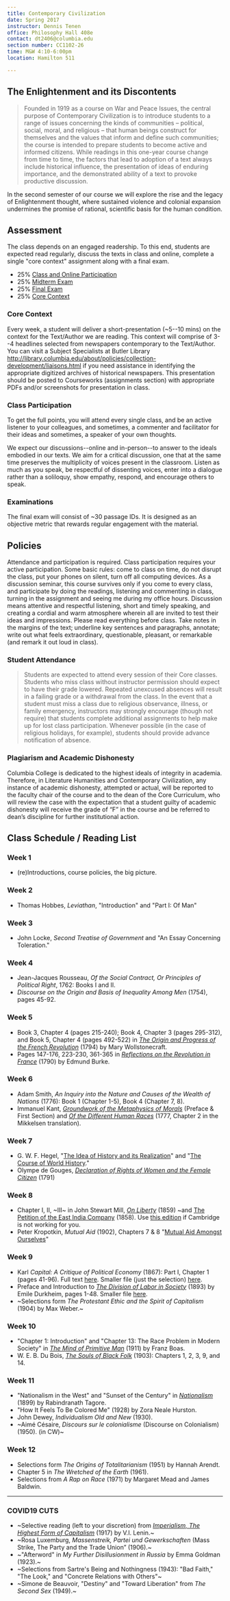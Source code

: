 ```yaml
---
title: Contemporary Civilization
date: Spring 2017
instructor: Dennis Tenen
office: Philosophy Hall 408e
contact: dt2406@columbia.edu
section number: CC1102-26
time: M&W 4:10-6:00pm
location: Hamilton 511

---
```


## The Enlightenment and its Discontents

> Founded in 1919 as a course on War and Peace Issues, the central purpose of
> Contemporary Civilization is to introduce students to a range of issues
> concerning the kinds of communities – political, social, moral, and
> religious – that human beings construct for themselves and the values that
> inform and define such communities; the course is intended to prepare
> students to become active and informed citizens. While readings in this
> one-year course change from time to time, the factors that lead to adoption
> of a text always include historical influence, the presentation of ideas of
> enduring importance, and the demonstrated ability of a text to provoke
> productive discussion.

In the second semester of our course we will explore the rise and the legacy
of Enlightenment thought, where sustained violence and colonial expansion
undermines the promise of rational, scientific basis for the human condition.

## Assessment

The class depends on an engaged readership. To this end, students are expected
read regularly, discuss the texts in class and online, complete a single "core
context" assignment along with a final exam.

* 25% [Class and Online Participation](#class-participation)
* 25% [Midterm Exam](#examinations)
* 25% [Final Exam](#examinations)
* 25% [Core Context](#core-context)

### Core Context

Every week, a student will deliver a short-presentation (~5--10 mins) on the context for the
Text/Author we are reading. This context will comprise of 3--4 headlines selected from
newspapers contemporary to the Text/Author. You can visit a Subject Specialists at Butler
Library <http://library.columbia.edu/about/policies/collection-development/liaisons.html> if
you need assistance in identifying the appropriate digitized archives of historical newspapers.
This presentation should be posted to Courseworks (assignments section) with appropriate PDFs
and/or screenshots for presentation in class.

### Class Participation

To get the full points, you will attend every single class, and be an active listener to your
colleagues, and sometimes, a commenter and facilitator for their ideas and sometimes, a speaker
of your own thoughts.

We expect our discussions--online and in-person--to answer to the ideals embodied in our texts.
We aim for a critical discussion, one that at the same time preserves the multiplicity of
voices present in the classroom. Listen as much as you speak, be respectful of dissenting
voices, enter into a dialogue rather than a soliloquy, show empathy, respond, and encourage
others to speak.

### Examinations

The final exam will consist of ~30 passage IDs. It is designed as an objective
metric that rewards regular engagement with the material.

## Policies

Attendance and participation is required. Class participation requires your active
participation. Some basic rules: come to class on time, do not disrupt the class, put your
phones on silent, turn off all computing devices. As a discussion seminar, this course survives
only if you come to every class, and participate by doing the readings, listening and
commenting in class, turning in the assignment and seeing me during my office hours. Discussion
means attentive and respectful listening, short and timely speaking, and creating a cordial and
warm atmosphere wherein all are invited to test their ideas and impressions. Please read
everything before class. Take notes in the margins of the text; underline key sentences and
paragraphs, annotate; write out what feels extraordinary, questionable, pleasant, or remarkable
(and remark it out loud in class).

### Student Attendance

> Students are expected to attend every session of their Core classes. Students
who miss class without instructor permission should expect to have their grade lowered.
Repeated unexcused absences will result in a failing grade or a withdrawal from the class. In
the event that a student must miss a class due to religious observance, illness, or family
emergency, instructors may strongly encourage (though not require) that students complete
additional assignments to help make up for lost class participation. Whenever possible (in the
case of religious holidays, for example), students should provide advance notification of
absence.

### Plagiarism and Academic Dishonesty

 Columbia College is dedicated to the highest ideals of integrity in academia.  Therefore, in
Literature Humanities and Contemporary Civilization, any instance of academic dishonesty,
attempted or actual, will be reported to the faculty chair of the course and to the dean of the
Core Curriculum, who will review the case with the expectation that a student guilty of
academic dishonesty will receive the grade of “F” in the course and be referred to dean’s
discipline for further institutional action.

## Class Schedule / Reading List

### Week 1

- (re)Introductions, course policies, the big picture.

### Week 2

- Thomas Hobbes, *Leviathan*, "Introduction" and "Part I: Of Man"

### Week 3

- John Locke, *Second Treatise of Government* and "An Essay Concerning Toleration."

### Week 4

- Jean-Jacques Rousseau, *Of the Social Contract, Or Principles of Political Right*, 1762:
  Books I and II.
- *Discourse on the Origin and Basis of Inequality Among Men* (1754), pages 45-92.

### Week 5

- Book 3, Chapter 4 (pages 215-240); Book 4, Chapter 3 (pages 295-312), and Book 5, Chapter 4
  (pages 492-522) in [*The Origin and Progress of the French Revolution*][402] (1794) by Mary
Wollstonecraft.
- Pages 147-176, 223-230, 361-365 in [*Reflections on the Revolution in France*][401] (1790) by Edmund
  Burke.

[402]:https://archive.org/download/historicalmoralv00woll/historicalmoralv00woll.pdf
[401]: https://oll.libertyfund.org/sources/1327-facsimile-pdf-burke-select-works-of-edmund-burke-vol-2/download

### Week 6

- Adam Smith, *An Inquiry into the Nature and Causes of the Wealth of Nations* (1776): Book 1
  (Chapter 1-5), Book 4 (Chapter 7, 8).
- Immanuel Kant, [*Groundwork of the Metaphysics of Morals*][261] (Preface & First Section) and
  [*Of the Different Human Races*][262] (1777, Chapter 2 in the Mikkelsen translation).

[261]: http://www.inp.uw.edu.pl/mdsie/Political_Thought/Kant%20-%20groundwork%20for%20the%20metaphysics%20of%20morals%20with%20essays.pdf
[262]: https://courseworks2.columbia.edu/courses/93768/files?preview=7158131

### Week 7

- G. W. F. Hegel, "[The Idea of History and its
     Realization](https://www.marxists.org/reference/archive/hegel/works/hi/introduction.htm)"
and "[The Course of World
History](https://www.marxists.org/reference/archive/hegel/works/hi/introduction.htm)."
- Olympe de Gouges, [*Declaration of Rights of Women and the Female Citizen*][602] (1791) 

[602]: https://www-jstor-org.ezproxy.cul.columbia.edu/stable/j.ctt19b9jvh.24?seq=1#metadata_info_tab_contents

### Week 8

- Chapter I, II, ~III~ in John Stewart Mill, [*On Liberty*][701] (1859) ~and [The Petition of the
  East India Company][702] (1858). Use [this edition][704] if Cambridge is not working for you.
- Peter Kropotkin, *Mutual Aid* (1902), Chapters 7 & 8 "[Mutual Aid Amongst Ourselves][703]"

[701]: https://doi-org.ezproxy.cul.columbia.edu/10.1017/CBO9781139149785
[702]: http://oll.libertyfund.org/titles/mill-the-collected-works-of-john-stuart-mill-volume-xxx-writings-on-india
[703]: https://www.marxists.org/reference/archive/kropotkin-peter/1902/mutual-aid/ch07.htm
[704]: https://courseworks2.columbia.edu/courses/93768/files?preview=7478777

### Week 9

- Karl *Capital: A Critique of Political Economy* (1867): Part I, Chapter 1 (pages
  41-96). Full text [here][81]. Smaller file (just the selection) [here][83].
- Preface and Introduction to [*The Division of Labor in Society*][82] (1893) by Emile Durkheim,
pages 1-48. Smaller file [here][84].
- ~Selections form *The Protestant Ethic and the Spirit of Capitalism* (1904) by Max Weber.~

[81]: https://oll.libertyfund.org/sources/1456-facsimile-pdf-small-marx-capital-a-critique-of-political-economy-volume-i-the-process-of-capitalist-production/download
[82]: https://archive.org/download/in.ernet.dli.2015.233884/2015.233884.The-Division_text.pdf
[83]: https://courseworks2.columbia.edu/courses/93768/files?preview=7549650
[84]: https://courseworks2.columbia.edu/courses/93768/files?preview=7574209

### Week 10

- "Chapter 1: Introduction" and "Chapter 13: The Race Problem in Modern Society" in *[The Mind
of Primitive Man][91]* (1911) by Franz Boas.
- W. E. B. Du Bois, [*The Souls of Black Folk*][92] (1903): Chapters 1, 2, 3, 9, and 14.

[91]: https://archive.org/download/mindofprimitivem031738mbp/mindofprimitivem031738mbp.pdf
[92]: https://archive.org/download/cu31924024920492/cu31924024920492.pdf


### Week 11

- "Nationalism in the West" and "Sunset of the Century" in [*Nationalism*][1001] (1899) by
  Rabindranath Tagore.
- "How It Feels To Be Colored Me" (1928) by Zora Neale Hurston.
- John Dewey, *Individualism Old and New* (1930).
- ~Aimé Césaire, *Discours sur le colonialisme* (Discourse on Colonialism) (1950). (in CW)~

### Week 12

- Selections form *The Origins of Totalitarianism* (1951) by Hannah Arendt.
- Chapter 5 in *The Wretched of the Earth* (1961).
- Selections from *A Rap on Race* (1971) by Margaret Mead and James Baldwin.

***

### COVID19 CUTS

- ~Selective reading (left to your discretion) from [*Imperialism, The Highest Form of
  Capitalism*][1003] (1917) by V.I. Lenin.~
- ~Rosa Luxemburg, *Massenstreik, Partei und Gewerkschaften* (Mass Strike, The Party and the
  Trade Union” (1906).~
- ~"Afterword" in *My Further Disillusionment in Russia* by Emma Goldman (1923).~
- ~Selections from Sartre's Being and Nothingness (1943): "Bad Faith," "The Look," and "Concrete
  Relations with Others"~
- ~Simone de Beauvoir, "Destiny" and "Toward Liberation" from *The Second Sex* (1949).~

[1003]: https://archive.org/download/in.ernet.dli.2015.54815/2015.54815.Imperialism-The-Highest-Stage-Of-Capitalism-A-Popular-Outline_text.pdf
[1001]: https://archive.org/download/nationalism00tagorich/nationalism00tagorich_bw.pdf
